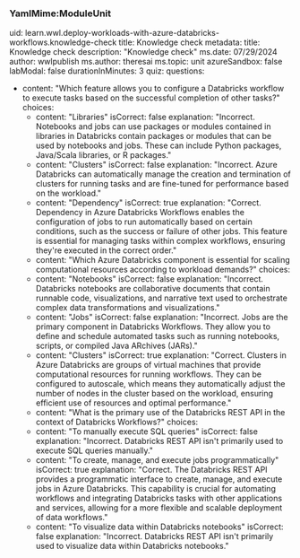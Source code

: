 ### YamlMime:ModuleUnit
uid: learn.wwl.deploy-workloads-with-azure-databricks-workflows.knowledge-check
title: Knowledge check
metadata:
  title: Knowledge check
  description: "Knowledge check"
  ms.date: 07/29/2024
  author: wwlpublish
  ms.author: theresai
  ms.topic: unit
azureSandbox: false
labModal: false
durationInMinutes: 3
quiz:
  questions:
  - content: "Which feature allows you to configure a Databricks workflow to execute tasks based on the successful completion of other tasks?"
    choices:
    - content: "Libraries"
      isCorrect: false
      explanation: "Incorrect. Notebooks and jobs can use packages or modules contained in libraries in Databricks contain packages or modules that can be used by notebooks and jobs. These can include Python packages, Java/Scala libraries, or R packages."
    - content: "Clusters"
      isCorrect: false
      explanation: "Incorrect. Azure Databricks can automatically manage the creation and termination of clusters for running tasks and are fine-tuned for performance based on the workload."
    - content: "Dependency"
      isCorrect: true
      explanation: "Correct. Dependency in Azure Databricks Workflows enables the configuration of jobs to run automatically based on certain conditions, such as the success or failure of other jobs. This feature is essential for managing tasks within complex workflows, ensuring they're executed in the correct order."
    - content: "Which Azure Databricks component is essential for scaling computational resources according to workload demands?"
    choices:
    - content: "Notebooks"
      isCorrect: false
      explanation: "Incorrect. Databricks notebooks are collaborative documents that contain runnable code, visualizations, and narrative text used to orchestrate complex data transformations and visualizations."
    - content: "Jobs"
      isCorrect: false
      explanation: "Incorrect. Jobs are the primary component in Databricks Workflows. They allow you to define and schedule automated tasks such as running notebooks, scripts, or compiled Java ARchives (JARs)."
    - content: "Clusters"
      isCorrect: true
      explanation: "Correct. Clusters in Azure Databricks are groups of virtual machines that provide computational resources for running workflows. They can be configured to autoscale, which means they automatically adjust the number of nodes in the cluster based on the workload, ensuring efficient use of resources and optimal performance."
    - content: "What is the primary use of the Databricks REST API in the context of Databricks Workflows?"
    choices:
    - content: "To manually execute SQL queries"
      isCorrect: false
      explanation: "Incorrect. Databricks REST API isn't primarily used to execute SQL queries manually."
    - content: "To create, manage, and execute jobs programmatically"
      isCorrect: true
      explanation: "Correct. The Databricks REST API provides a programmatic interface to create, manage, and execute jobs in Azure Databricks. This capability is crucial for automating workflows and integrating Databricks tasks with other applications and services, allowing for a more flexible and scalable deployment of data workflows."
    - content: "To visualize data within Databricks notebooks"
      isCorrect: false
      explanation: "Incorrect. Databricks REST API isn't primarily used to visualize data within Databricks notebooks."
